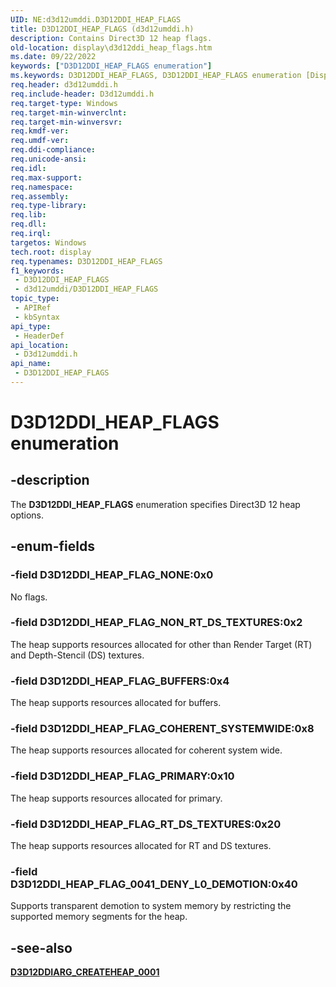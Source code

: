```yaml
---
UID: NE:d3d12umddi.D3D12DDI_HEAP_FLAGS
title: D3D12DDI_HEAP_FLAGS (d3d12umddi.h)
description: Contains Direct3D 12 heap flags.
old-location: display\d3d12ddi_heap_flags.htm
ms.date: 09/22/2022
keywords: ["D3D12DDI_HEAP_FLAGS enumeration"]
ms.keywords: D3D12DDI_HEAP_FLAGS, D3D12DDI_HEAP_FLAGS enumeration [Display Devices], D3D12DDI_HEAP_FLAG_BUFFERS, D3D12DDI_HEAP_FLAG_COHERENT_SYSTEMWIDE, D3D12DDI_HEAP_FLAG_CONTENT_PROTECTION, D3D12DDI_HEAP_FLAG_NONE, D3D12DDI_HEAP_FLAG_NON_RT_DS_TEXTURES, D3D12DDI_HEAP_FLAG_PRIMARY, D3D12DDI_HEAP_FLAG_RT_DS_TEXTURES, d3d12umddi/D3D12DDI_HEAP_FLAGS, d3d12umddi/D3D12DDI_HEAP_FLAG_BUFFERS, d3d12umddi/D3D12DDI_HEAP_FLAG_COHERENT_SYSTEMWIDE, d3d12umddi/D3D12DDI_HEAP_FLAG_CONTENT_PROTECTION, d3d12umddi/D3D12DDI_HEAP_FLAG_NONE, d3d12umddi/D3D12DDI_HEAP_FLAG_NON_RT_DS_TEXTURES, d3d12umddi/D3D12DDI_HEAP_FLAG_PRIMARY, d3d12umddi/D3D12DDI_HEAP_FLAG_RT_DS_TEXTURES, display.d3d12ddi_heap_flags
req.header: d3d12umddi.h
req.include-header: D3d12umddi.h
req.target-type: Windows
req.target-min-winverclnt: 
req.target-min-winversvr: 
req.kmdf-ver: 
req.umdf-ver: 
req.ddi-compliance: 
req.unicode-ansi: 
req.idl: 
req.max-support: 
req.namespace: 
req.assembly: 
req.type-library: 
req.lib: 
req.dll: 
req.irql: 
targetos: Windows
tech.root: display
req.typenames: D3D12DDI_HEAP_FLAGS
f1_keywords:
 - D3D12DDI_HEAP_FLAGS
 - d3d12umddi/D3D12DDI_HEAP_FLAGS
topic_type:
 - APIRef
 - kbSyntax
api_type:
 - HeaderDef
api_location:
 - D3d12umddi.h
api_name:
 - D3D12DDI_HEAP_FLAGS
---
```


# D3D12DDI_HEAP_FLAGS enumeration

## -description

The **D3D12DDI_HEAP_FLAGS** enumeration specifies Direct3D 12 heap options.

## -enum-fields

### -field D3D12DDI_HEAP_FLAG_NONE:0x0

No flags.

### -field D3D12DDI_HEAP_FLAG_NON_RT_DS_TEXTURES:0x2

The heap supports resources allocated for other than Render Target (RT) and Depth-Stencil (DS) textures.

### -field D3D12DDI_HEAP_FLAG_BUFFERS:0x4

The heap supports resources allocated for buffers.

### -field D3D12DDI_HEAP_FLAG_COHERENT_SYSTEMWIDE:0x8

The heap supports resources allocated for coherent system wide.

### -field D3D12DDI_HEAP_FLAG_PRIMARY:0x10

The heap supports resources allocated for primary.

### -field D3D12DDI_HEAP_FLAG_RT_DS_TEXTURES:0x20

The heap supports resources allocated for RT and DS textures.

### -field D3D12DDI_HEAP_FLAG_0041_DENY_L0_DEMOTION:0x40

Supports transparent demotion to system memory by restricting the supported memory segments for the heap.

## -see-also

[**D3D12DDIARG_CREATEHEAP_0001**](ns-d3d12umddi-d3d12ddiarg_createheap_0001.md)
